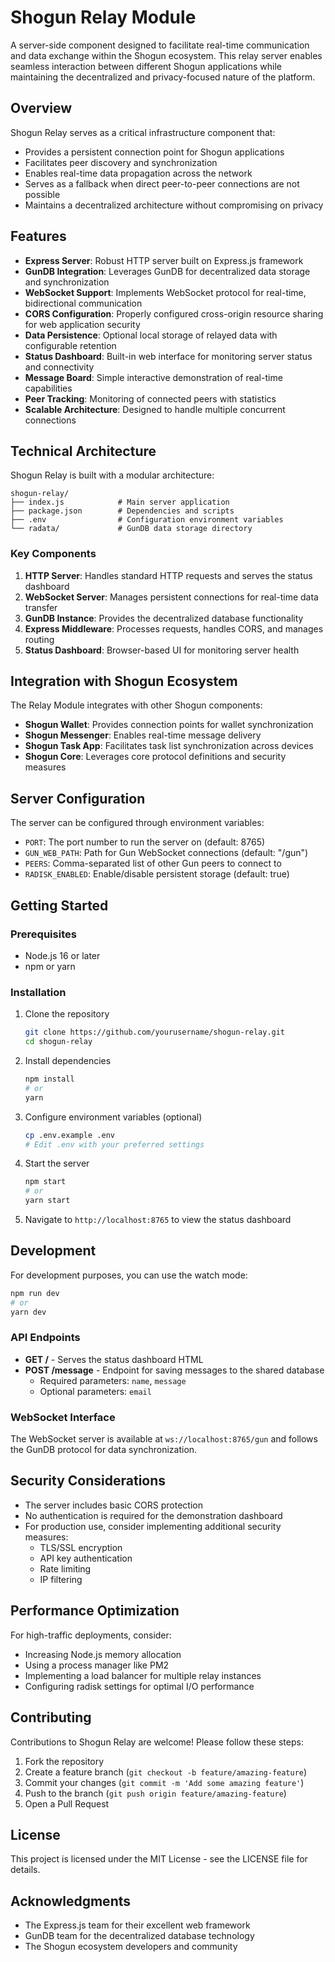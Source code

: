 # Shogun Relay Module

A server-side component designed to facilitate real-time communication and data exchange within the Shogun ecosystem. This relay server enables seamless interaction between different Shogun applications while maintaining the decentralized and privacy-focused nature of the platform.

## Overview

Shogun Relay serves as a critical infrastructure component that:

- Provides a persistent connection point for Shogun applications
- Facilitates peer discovery and synchronization
- Enables real-time data propagation across the network
- Serves as a fallback when direct peer-to-peer connections are not possible
- Maintains a decentralized architecture without compromising on privacy

## Features

- **Express Server**: Robust HTTP server built on Express.js framework
- **GunDB Integration**: Leverages GunDB for decentralized data storage and synchronization
- **WebSocket Support**: Implements WebSocket protocol for real-time, bidirectional communication
- **CORS Configuration**: Properly configured cross-origin resource sharing for web application security
- **Data Persistence**: Optional local storage of relayed data with configurable retention
- **Status Dashboard**: Built-in web interface for monitoring server status and connectivity
- **Message Board**: Simple interactive demonstration of real-time capabilities
- **Peer Tracking**: Monitoring of connected peers with statistics
- **Scalable Architecture**: Designed to handle multiple concurrent connections

## Technical Architecture

Shogun Relay is built with a modular architecture:

```
shogun-relay/
├── index.js            # Main server application
├── package.json        # Dependencies and scripts
├── .env                # Configuration environment variables
└── radata/             # GunDB data storage directory
```

### Key Components

1. **HTTP Server**: Handles standard HTTP requests and serves the status dashboard
2. **WebSocket Server**: Manages persistent connections for real-time data transfer
3. **GunDB Instance**: Provides the decentralized database functionality
4. **Express Middleware**: Processes requests, handles CORS, and manages routing
5. **Status Dashboard**: Browser-based UI for monitoring server health

## Integration with Shogun Ecosystem

The Relay Module integrates with other Shogun components:

- **Shogun Wallet**: Provides connection points for wallet synchronization
- **Shogun Messenger**: Enables real-time message delivery
- **Shogun Task App**: Facilitates task list synchronization across devices
- **Shogun Core**: Leverages core protocol definitions and security measures

## Server Configuration

The server can be configured through environment variables:

- `PORT`: The port number to run the server on (default: 8765)
- `GUN_WEB_PATH`: Path for Gun WebSocket connections (default: "/gun")
- `PEERS`: Comma-separated list of other Gun peers to connect to
- `RADISK_ENABLED`: Enable/disable persistent storage (default: true)

## Getting Started

### Prerequisites

- Node.js 16 or later
- npm or yarn

### Installation

1. Clone the repository
   ```bash
   git clone https://github.com/yourusername/shogun-relay.git
   cd shogun-relay
   ```

2. Install dependencies
   ```bash
   npm install
   # or
   yarn
   ```

3. Configure environment variables (optional)
   ```bash
   cp .env.example .env
   # Edit .env with your preferred settings
   ```

4. Start the server
   ```bash
   npm start
   # or
   yarn start
   ```

5. Navigate to `http://localhost:8765` to view the status dashboard

## Development

For development purposes, you can use the watch mode:

```bash
npm run dev
# or
yarn dev
```

### API Endpoints

- **GET /** - Serves the status dashboard HTML
- **POST /message** - Endpoint for saving messages to the shared database
  - Required parameters: `name`, `message`
  - Optional parameters: `email`

### WebSocket Interface

The WebSocket server is available at `ws://localhost:8765/gun` and follows the GunDB protocol for data synchronization.

## Security Considerations

- The server includes basic CORS protection
- No authentication is required for the demonstration dashboard
- For production use, consider implementing additional security measures:
  - TLS/SSL encryption
  - API key authentication
  - Rate limiting
  - IP filtering

## Performance Optimization

For high-traffic deployments, consider:

- Increasing Node.js memory allocation
- Using a process manager like PM2
- Implementing a load balancer for multiple relay instances
- Configuring radisk settings for optimal I/O performance

## Contributing

Contributions to Shogun Relay are welcome! Please follow these steps:

1. Fork the repository
2. Create a feature branch (`git checkout -b feature/amazing-feature`)
3. Commit your changes (`git commit -m 'Add some amazing feature'`)
4. Push to the branch (`git push origin feature/amazing-feature`)
5. Open a Pull Request

## License

This project is licensed under the MIT License - see the LICENSE file for details.

## Acknowledgments

- The Express.js team for their excellent web framework
- GunDB team for the decentralized database technology
- The Shogun ecosystem developers and community

